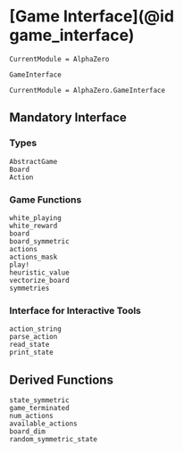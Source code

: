 # [Game Interface](@id game_interface)

```@meta
CurrentModule = AlphaZero
```

```@docs
GameInterface
```

```@meta
CurrentModule = AlphaZero.GameInterface
```

## Mandatory Interface

### Types

```@docs
AbstractGame
Board
Action
```

### Game Functions

```@docs
white_playing
white_reward
board
board_symmetric
actions
actions_mask
play!
heuristic_value
vectorize_board
symmetries
```

### Interface for Interactive Tools

```@docs
action_string
parse_action
read_state
print_state
```

## Derived Functions

```@docs
state_symmetric
game_terminated
num_actions
available_actions
board_dim
random_symmetric_state
```
